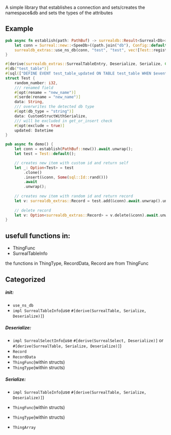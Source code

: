 A simple library that establishes a connection and sets/creates the namespace&db and sets the types of the attributes

## Example
```rs
pub async fn establish(path: PathBuf) -> surrealdb::Result<Surreal<Db>> {
    let conn = Surreal::new::<SpeeDb>((path.join("db"), Config::default().strict()));
    surrealdb_extras::use_ns_db(conn, "test", "test", vec![Test::register]).await
}

#[derive(surrealdb_extras::SurrealTableEntry, Deserialize, Serialize, Clone, Default)]
#[db("test_table")]
#[sql(["DEFINE EVENT test_table_updated ON TABLE test_table WHEN $event = \"UPDATE\" AND $before.updated == $after.updated THEN (UPDATE $after.id SET updated = time::now() );"])]
struct Test {
    random_number: i32,
    /// renamed field
    #[opt(rename = "new_name")]
    #[serde(rename = "new_name")]
    data: String,
    /// overwrites the detected db type
    #[opt(db_type = "string")]
    data: CustomStructWithSerialize,
    /// will be excluded in get_or_insert check
    #[opt(exclude = true)]
    updated: Datetime
}

pub async fn demo() {
    let conn = establish(PathBuf::new()).await.unwrap();
    let test = Test::default();

    // creates new item with custom id and return self
    let _: Option<Test> = test
        .clone()
        .insert(&conn, Some(sql::Id::rand()))
        .await
        .unwrap();
        
    // creates new item with random id and return record
    let v: surrealdb_extras::Record = test.add(&conn).await.unwrap().unwrap();
    
    // delete record
    let v: Option<surrealdb_extras::Record> = v.delete(&conn).await.unwrap();
}
```

## usefull functions in:
- ThingFunc
- SurrealTableInfo

the functions in ThingType, RecordData, Record are from ThingFunc


## Categorized

##### init: 
- `use_ns_db`
- `impl SurrealTableInfo`(use `#[derive(SurrealTable, Serialize, Deserialize)]`)

##### Deserialize: 
- `impl SurrealSelectInfo`(use `#[derive(SurrealSelect, Deserialize)]` or `#[derive(SurrealTable, Serialize, Deserialize)]`) 
- `Record`
- `RecordData`
- `ThingFunc`(within structs)
- `ThingType`(within structs)

##### Serialize: 
- `impl SurrealTableInfo`(use `#[derive(SurrealTable, Serialize, Deserialize)]`)
- `ThingFunc`(within structs)
- `ThingType`(within structs)

- `ThingArray`